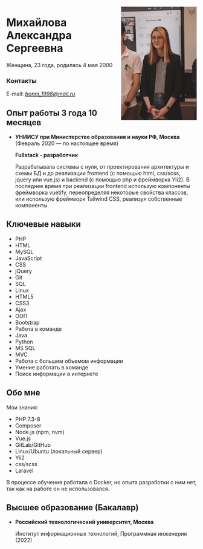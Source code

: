 <style lang="css">img{width:200px;float:right}</style>

![Моя фотография](images/NxcQR6VIBiA.jpg)

# Михайлова Александра Сергеевна

Женщина, 23 года, родилась 4 мая 2000

### Контакты

E-mail: <i>bonni_1998@mail.ru</i>

## Опыт работы 3 года 10 месяцев

- **УНИИСУ при Министерстве образования и науки РФ, Москва** (Февраль 2020 — по настоящее время)

  **Fullstack - разработчик**

  Разрабатывала системы с нуля, от проектирования архитектуры и схемы БД и до реализации frontend (с помощью html,
  css/scss, jquery или vue.js) и backend (c помощью php и фреймворка Yii2). В последнее время при реализации frontend
  использую компоненты фреймворка vuetify, переопределяя некоторые свойства классов, или использую фреймворк Tailwind
  CSS, реализуя собственные компоненты.

## Ключевые навыки

- PHP
- HTML
- MySQL
- JavaScript
- CSS
- jQuery
- Git
- SQL
- Linux
- HTML5
- CSS3
- Ajax
- ООП
- Bootstrap
- Работа в команде
- Java
- Python
- MS SQL
- MVC
- Работа с большим объемом информации
- Умение работать в команде
- Поиск информации в интернете

## Обо мне

Мои знания:

- PHP 7.3-8
- Composer
- Node.js (npm, nvm)
- Vue.js
- GitLab/GitHub
- Linux/Ubuntu (локальный сервер)
- Yii2
- css/scss
- Laravel

В процессе обучения работала с Docker, но опыта разработки с ним нет, так как на работе он не использовался.

## Высшее образование (Бакалавр)

- **Российский технологический университет, Москва**

  Институт информационных технологий, Программная инженерия (2022)